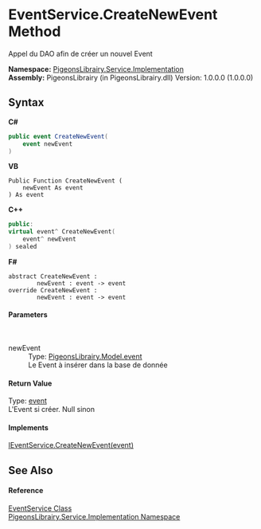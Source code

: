 # EventService.CreateNewEvent Method 
 

Appel du DAO afin de créer un nouvel Event

**Namespace:**&nbsp;<a href="61ea8cdd-bbb0-4640-7fbb-d4c259f85123">PigeonsLibrairy.Service.Implementation</a><br />**Assembly:**&nbsp;PigeonsLibrairy (in PigeonsLibrairy.dll) Version: 1.0.0.0 (1.0.0.0)

## Syntax

**C#**<br />
``` C#
public event CreateNewEvent(
	event newEvent
)
```

**VB**<br />
``` VB
Public Function CreateNewEvent ( 
	newEvent As event
) As event
```

**C++**<br />
``` C++
public:
virtual event^ CreateNewEvent(
	event^ newEvent
) sealed
```

**F#**<br />
``` F#
abstract CreateNewEvent : 
        newEvent : event -> event 
override CreateNewEvent : 
        newEvent : event -> event 
```


#### Parameters
&nbsp;<dl><dt>newEvent</dt><dd>Type: <a href="62ad5042-cbd2-c4c9-25f7-10ea54ad8366">PigeonsLibrairy.Model.event</a><br />Le Event à insérer dans la base de donnée</dd></dl>

#### Return Value
Type: <a href="62ad5042-cbd2-c4c9-25f7-10ea54ad8366">event</a><br />L'Event si créer. Null sinon

#### Implements
<a href="3926261b-22d2-b924-3bc1-83200a24dbbd">IEventService.CreateNewEvent(event)</a><br />

## See Also


#### Reference
<a href="e5e88bd9-1f4b-d606-b1c5-f9f94b87bcde">EventService Class</a><br /><a href="61ea8cdd-bbb0-4640-7fbb-d4c259f85123">PigeonsLibrairy.Service.Implementation Namespace</a><br />